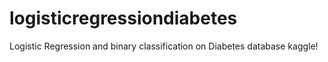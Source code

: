 # logisticregressiondiabetes
Logistic Regression and binary classification on Diabetes database kaggle!
